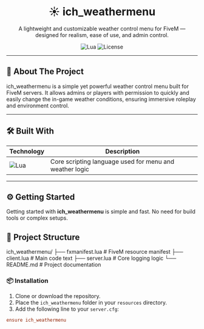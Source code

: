<h1 align="center">☀️ ich_weathermenu</h1>

<p align="center">
  A lightweight and customizable weather control menu for FiveM — designed for realism, ease of use, and admin control.
</p>

<p align="center">
  <img src="https://img.shields.io/badge/Lua-100%25-blueviolet?logo=lua&logoColor=white" alt="Lua" />
  <img src="https://img.shields.io/github/license/ichsoftware/ich_weathermenu" alt="License" />
</p>

---

## 🧩 About The Project

ich_weathermenu is a simple yet powerful weather control menu built for FiveM servers. It allows admins or players with permission to quickly and easily change the in-game weather conditions, ensuring immersive roleplay and environment control.


---

## 🛠️ Built With

| Technology | Description |
|------------|-------------|
| ![Lua](https://img.shields.io/badge/-Lua-2C2D72?logo=lua&logoColor=white) | Core scripting language used for menu and weather logic |

---

## ⚙️ Getting Started

Getting started with **ich_weathermenu** is simple and fast. No need for build tools or complex setups.

## 📁 Project Structure

ich_weathermenu/
├── fxmanifest.lua # FiveM resource manifest
├── client.lua # Main code text
├── server.lua # Core logging logic
└── README.md # Project documentation

### 📦 Installation

1. Clone or download the repository.
2. Place the `ich_weathermenu` folder in your `resources` directory.
3. Add the following line to your `server.cfg`:

```cfg
ensure ich_weathermenu
